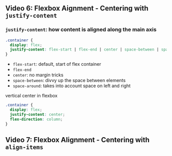 ## Video 6: Flexbox Aignment - Centering with `justify-content`

### `justify-content`: how content is aligned along the main axis

```CSS
.container {
  display: flex;
  justify-content: flex-start | flex-end | center | space-between | space-around
}
```
  * `flex-start`: default, start of flex container
  * `flex-end`
  * `center`: no margin tricks
  * `space-between`: divvy up the space between elements
  * `space-around`: takes into account space on left and right

vertical center in flexbox

```CSS
.container {
  display: flex;
  justify-content: center;
  flex-direction: column;
}
```

## Video 7: Flexbox Alignment - Centering with `align-items`
